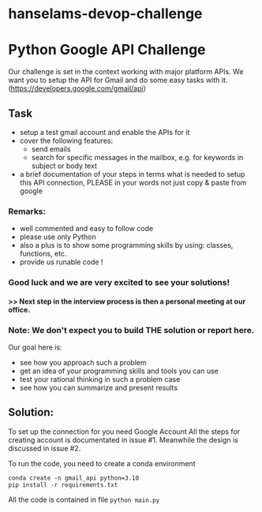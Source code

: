 # hanselams-devop-challenge
# Python Google API Challenge

Our challenge is set in the context working with major platform APIs.
We want you to setup the API for Gmail and do some easy tasks with it.
(https://developers.google.com/gmail/api)


## Task

* setup a test gmail account and enable the APIs for it
* cover the following features:
    * send emails
    * search for specific messages in the mailbox, e.g. for keywords in subject or body text
* a brief documentation of your steps in terms what is needed to setup this API connection, PLEASE in your words not just copy & paste from google


### Remarks:
* well commented and easy to follow code
* please use only Python
* also a plus is to show some programming skills by using: classes, functions, etc.
* provide us runable code !


### Good luck and we are very excited to see your solutions! 

#### >> Next step in the interview process is then a personal meeting at our office.


### Note: We don't expect you to build THE solution or report here.
Our goal here is:
* see how you approach such a problem
* get an idea of your programming skills and tools you can use
* test your rational thinking in such a problem case
* see how you can summarize and present results

## Solution:
To set up the connection for you need Google Account
All the steps for creating account is documentated in issue #1.
Meanwhile the design is discussed in issue #2.

To run the code,
you need to create a conda environment
```
conda create -n gmail_api python=3.10
pip install -r requirements.txt
```
All the code  is contained in file `python main.py`

